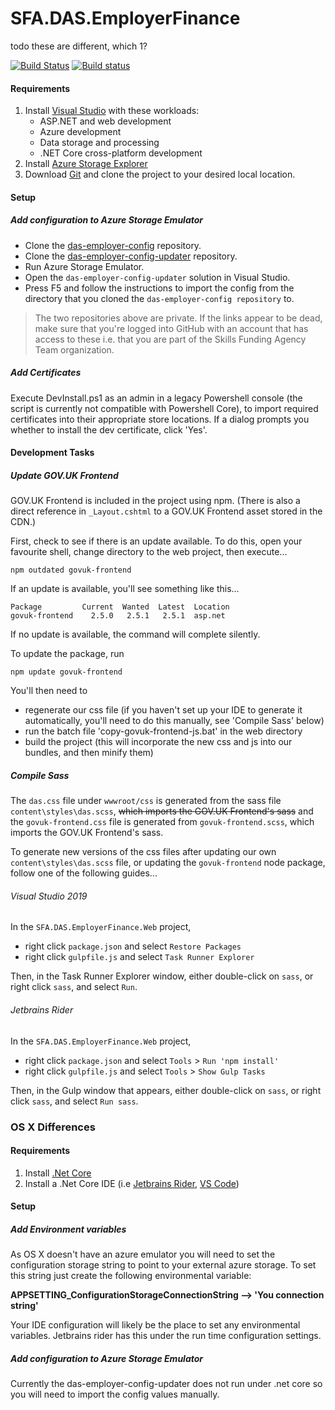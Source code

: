 # SFA.DAS.EmployerFinance

todo these are different, which 1?

[![Build Status](https://sfa-gov-uk.visualstudio.com/Digital%20Apprenticeship%20Service/_apis/build/status/Manage%20Apprenticeships/das-employerfinance?branchName=master)](https://sfa-gov-uk.visualstudio.com/Digital%20Apprenticeship%20Service/_build/latest?definitionId=1212?branchName=master)
[![Build status](https://sfa-gov-uk.visualstudio.com/Digital%20Apprenticeship%20Service/_apis/build/status/Manage%20Apprenticeships/das-employerfinance)](https://sfa-gov-uk.visualstudio.com/Digital%20Apprenticeship%20Service/_build/latest?definitionId=1183)

#### Requirements

1. Install [Visual Studio] with these workloads:
    * ASP.NET and web development
    * Azure development
    * Data storage and processing
    * .NET Core cross-platform development 
2. Install [Azure Storage Explorer] 
3. Download [Git] and clone the project to your desired local location.

[Azure Storage Explorer]: http://storageexplorer.com
[Visual Studio]: https://www.visualstudio.com
[Git]: https://git-scm.com/

#### Setup

##### Add configuration to Azure Storage Emulator

* Clone the [das-employer-config](https://github.com/SkillsFundingAgency/das-employer-config) repository.
* Clone the [das-employer-config-updater](https://github.com/SkillsFundingAgency/das-employer-config-updater) repository.
* Run Azure Storage Emulator.
* Open the `das-employer-config-updater` solution in Visual Studio.
* Press F5 and follow the instructions to import the config from the directory that you cloned the `das-employer-config repository` to.

> The two repositories above are private. If the links appear to be dead, make sure that you're logged into GitHub with an account that has access to these i.e. that you are part of the Skills Funding Agency Team organization.

##### Add Certificates

Execute DevInstall.ps1 as an admin in a legacy Powershell console (the script is currently not compatible with Powershell Core), to import required certificates into their appropriate store locations. If a dialog prompts you whether to install the dev certificate, click 'Yes'.

#### Development Tasks
 
##### Update GOV.UK Frontend

GOV.UK Frontend is included in the project using npm. (There is also a direct reference in `_Layout.cshtml` to a GOV.UK Frontend asset stored in the CDN.)

First, check to see if there is an update available. To do this, open your favourite shell, change directory to the web project, then execute...

`npm outdated govuk-frontend`

If an update is available, you'll see something like this...

```
Package         Current  Wanted  Latest  Location
govuk-frontend    2.5.0   2.5.1   2.5.1  asp.net
``` 

If no update is available, the command will complete silently.

To update the package, run

`npm update govuk-frontend`

You'll then need to

* regenerate our css file (if you haven't set up your IDE to generate it automatically, you'll need to do this manually, see 'Compile Sass' below)
* run the batch file 'copy-govuk-frontend-js.bat' in the web directory
* build the project (this will incorporate the new css and js into our bundles, and then minify them)

##### Compile Sass

The `das.css` file under `wwwroot/css` is generated from the sass file `content\styles\das.scss`, ~~which imports the GOV.UK Frontend's sass~~ and the `govuk-frontend.css` file is generated from `govuk-frontend.scss`, which imports the GOV.UK Frontend's sass.

To generate new versions of the css files after updating our own `content\styles\das.scss` file, or updating the `govuk-frontend` node package, follow one of the following guides...

###### Visual Studio 2019

In the `SFA.DAS.EmployerFinance.Web` project,

* right click `package.json` and select `Restore Packages`
* right click `gulpfile.js` and select `Task Runner Explorer`

Then, in the Task Runner Explorer window, either double-click on `sass`, or right click `sass`, and select `Run`.

###### Jetbrains Rider

In the `SFA.DAS.EmployerFinance.Web` project,

* right click `package.json` and select `Tools` > `Run 'npm install'`
* right click `gulpfile.js` and select `Tools` > `Show Gulp Tasks`

Then, in the Gulp window that appears, either double-click on `sass`, or right click `sass`, and select `Run sass`.


### OS X Differences

#### Requirements

1. Install [.Net Core]
2. Install a .Net Core IDE (i.e [Jetbrains Rider], [VS Code])

[.Net Core]: https://dotnet.microsoft.com/download
[Jetbrains Rider]: https://www.jetbrains.com/rider
[VS Code]: https://code.visualstudio.com/

#### Setup

##### Add Environment variables

As OS X doesn't have an azure emulator you will need to set the configuration storage string to point to your external azure storage. To set this string just create the following environmental variable:

**APPSETTING_ConfigurationStorageConnectionString --> 'You connection string'**

Your IDE configuration will likely be the place to set any environmental variables. Jetbrains rider has this under the run time configuration settings.

##### Add configuration to Azure Storage Emulator

Currently the das-employer-config-updater does not run under .net core so you will need to import the config values manually.
